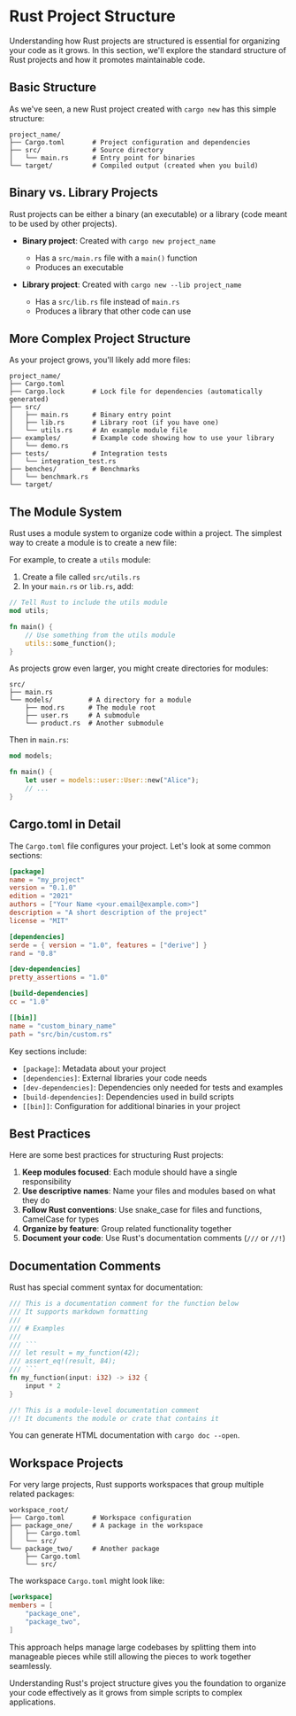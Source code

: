 # Rust Project Structure

Understanding how Rust projects are structured is essential for organizing your code as it grows. In this section, we'll explore the standard structure of Rust projects and how it promotes maintainable code.

## Basic Structure

As we've seen, a new Rust project created with `cargo new` has this simple structure:

```
project_name/
├── Cargo.toml       # Project configuration and dependencies
├── src/             # Source directory
│   └── main.rs      # Entry point for binaries
└── target/          # Compiled output (created when you build)
```

## Binary vs. Library Projects

Rust projects can be either a binary (an executable) or a library (code meant to be used by other projects).

- **Binary project**: Created with `cargo new project_name`
  - Has a `src/main.rs` file with a `main()` function
  - Produces an executable

- **Library project**: Created with `cargo new --lib project_name`
  - Has a `src/lib.rs` file instead of `main.rs`
  - Produces a library that other code can use

## More Complex Project Structure

As your project grows, you'll likely add more files:

```
project_name/
├── Cargo.toml
├── Cargo.lock       # Lock file for dependencies (automatically generated)
├── src/
│   ├── main.rs      # Binary entry point
│   ├── lib.rs       # Library root (if you have one)
│   └── utils.rs     # An example module file
├── examples/        # Example code showing how to use your library
│   └── demo.rs
├── tests/           # Integration tests
│   └── integration_test.rs
├── benches/         # Benchmarks
│   └── benchmark.rs
└── target/
```

## The Module System

Rust uses a module system to organize code within a project. The simplest way to create a module is to create a new file:

For example, to create a `utils` module:

1. Create a file called `src/utils.rs`
2. In your `main.rs` or `lib.rs`, add:

```rust
// Tell Rust to include the utils module
mod utils;

fn main() {
    // Use something from the utils module
    utils::some_function();
}
```

As projects grow even larger, you might create directories for modules:

```
src/
├── main.rs
└── models/         # A directory for a module
    ├── mod.rs      # The module root
    ├── user.rs     # A submodule
    └── product.rs  # Another submodule
```

Then in `main.rs`:

```rust
mod models;

fn main() {
    let user = models::user::User::new("Alice");
    // ...
}
```

## Cargo.toml in Detail

The `Cargo.toml` file configures your project. Let's look at some common sections:

```toml
[package]
name = "my_project"
version = "0.1.0"
edition = "2021"
authors = ["Your Name <your.email@example.com>"]
description = "A short description of the project"
license = "MIT"

[dependencies]
serde = { version = "1.0", features = ["derive"] }
rand = "0.8"

[dev-dependencies]
pretty_assertions = "1.0"

[build-dependencies]
cc = "1.0"

[[bin]]
name = "custom_binary_name"
path = "src/bin/custom.rs"
```

Key sections include:
- `[package]`: Metadata about your project
- `[dependencies]`: External libraries your code needs
- `[dev-dependencies]`: Dependencies only needed for tests and examples
- `[build-dependencies]`: Dependencies used in build scripts
- `[[bin]]`: Configuration for additional binaries in your project

## Best Practices

Here are some best practices for structuring Rust projects:

1. **Keep modules focused**: Each module should have a single responsibility
2. **Use descriptive names**: Name your files and modules based on what they do
3. **Follow Rust conventions**: Use snake_case for files and functions, CamelCase for types
4. **Organize by feature**: Group related functionality together
5. **Document your code**: Use Rust's documentation comments (`///` or `//!`)

## Documentation Comments

Rust has special comment syntax for documentation:

```rust
/// This is a documentation comment for the function below
/// It supports markdown formatting
///
/// # Examples
///
/// ```
/// let result = my_function(42);
/// assert_eq!(result, 84);
/// ```
fn my_function(input: i32) -> i32 {
    input * 2
}

//! This is a module-level documentation comment
//! It documents the module or crate that contains it
```

You can generate HTML documentation with `cargo doc --open`.

## Workspace Projects

For very large projects, Rust supports workspaces that group multiple related packages:

```
workspace_root/
├── Cargo.toml       # Workspace configuration
├── package_one/     # A package in the workspace
│   ├── Cargo.toml
│   └── src/
└── package_two/     # Another package
    ├── Cargo.toml
    └── src/
```

The workspace `Cargo.toml` might look like:

```toml
[workspace]
members = [
    "package_one",
    "package_two",
]
```

This approach helps manage large codebases by splitting them into manageable pieces while still allowing the pieces to work together seamlessly.

Understanding Rust's project structure gives you the foundation to organize your code effectively as it grows from simple scripts to complex applications.
